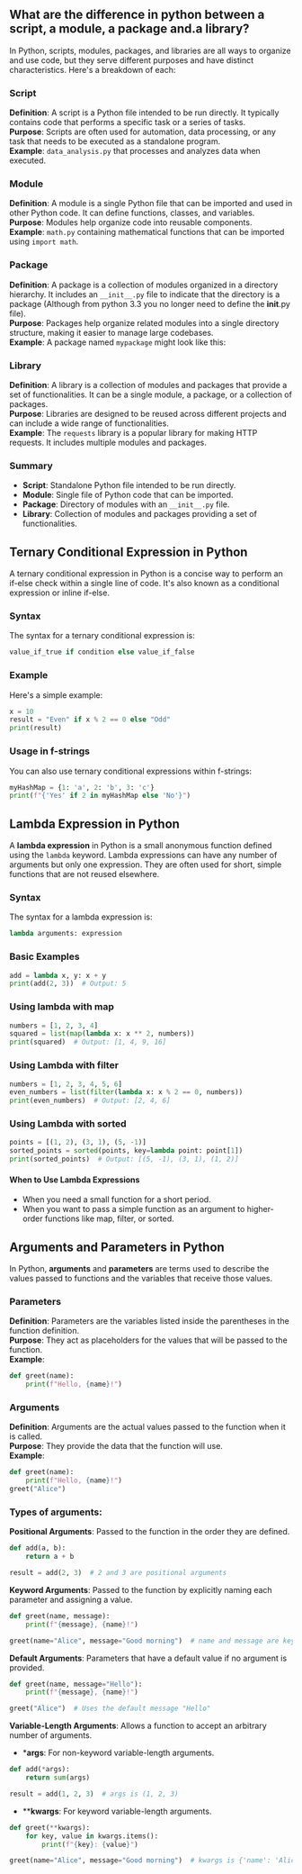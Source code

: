 
## What are the difference in python between a script, a module, a package and.a library?
In Python, scripts, modules, packages, and libraries are all ways to organize and use code, but they serve different purposes and have distinct characteristics. Here's a breakdown of each:
### Script
**Definition**: A script is a Python file intended to be run directly. It typically contains code that performs a specific task or a series of tasks.  
**Purpose**: Scripts are often used for automation, data processing, or any task that needs to be executed as a standalone program.  
**Example**: `data_analysis.py` that processes and analyzes data when executed.
### Module
**Definition**: A module is a single Python file that can be imported and used in other Python code. It can define functions, classes, and variables.  
**Purpose**: Modules help organize code into reusable components.  
**Example**: `math.py` containing mathematical functions that can be imported using `import math`.
### Package
**Definition**: A package is a collection of modules organized in a directory hierarchy. It includes an `__init__.py` file to indicate that the directory is a package (Although from python 3.3 you no longer need to define the __init__.py file).  
**Purpose**: Packages help organize related modules into a single directory structure, making it easier to manage large codebases.  
**Example**: A package named `mypackage` might look like this:
### Library
**Definition**: A library is a collection of modules and packages that provide a set of functionalities. It can be a single module, a package, or a collection of packages.  
**Purpose**: Libraries are designed to be reused across different projects and can include a wide range of functionalities.  
**Example**: The `requests` library is a popular library for making HTTP requests. It includes multiple modules and packages.
### Summary
- **Script**: Standalone Python file intended to be run directly.
- **Module**: Single file of Python code that can be imported.
- **Package**: Directory of modules with an `__init__.py` file.
- **Library**: Collection of modules and packages providing a set of functionalities.


## Ternary Conditional Expression in Python
A ternary conditional expression in Python is a concise way to perform an if-else check within a single line of code. It's also known as a conditional expression or inline if-else.
### Syntax
The syntax for a ternary conditional expression is:
```python
value_if_true if condition else value_if_false
```
### Example
Here's a simple example:
```python
x = 10
result = "Even" if x % 2 == 0 else "Odd"
print(result)
```
### Usage in f-strings
You can also use ternary conditional expressions within f-strings:
```python
myHashMap = {1: 'a', 2: 'b', 3: 'c'}
print(f"{'Yes' if 2 in myHashMap else 'No'}")
```

## Lambda Expression in Python

A **lambda expression** in Python is a small anonymous function defined using the `lambda` keyword. Lambda expressions can have any number of arguments but only one expression. They are often used for short, simple functions that are not reused elsewhere.
### Syntax
The syntax for a lambda expression is:
```python
lambda arguments: expression
```
### Basic Examples
```python
add = lambda x, y: x + y
print(add(2, 3))  # Output: 5
```
### Using lambda with map
```python
numbers = [1, 2, 3, 4]
squared = list(map(lambda x: x ** 2, numbers))
print(squared)  # Output: [1, 4, 9, 16]
```
### Using Lambda with filter
```python
numbers = [1, 2, 3, 4, 5, 6]
even_numbers = list(filter(lambda x: x % 2 == 0, numbers))
print(even_numbers)  # Output: [2, 4, 6]
```
### Using Lambda with sorted
```python
points = [(1, 2), (3, 1), (5, -1)]
sorted_points = sorted(points, key=lambda point: point[1])
print(sorted_points)  # Output: [(5, -1), (3, 1), (1, 2)]
```
#### When to Use Lambda Expressions
- When you need a small function for a short period.
- When you want to pass a simple function as an argument to higher-order functions like map, filter, or sorted.

## Arguments and Parameters in Python
In Python, **arguments** and **parameters** are terms used to describe the values passed to functions and the variables that receive those values.
### Parameters
**Definition**: Parameters are the variables listed inside the parentheses in the function definition.\
**Purpose**: They act as placeholders for the values that will be passed to the function.\
**Example**:
  ```python
  def greet(name):
      print(f"Hello, {name}!")
  ```
### Arguments
**Definition**: Arguments are the actual values passed to the function when it is called.\
**Purpose**: They provide the data that the function will use.\
**Example**:
  ```python
  def greet(name):
      print(f"Hello, {name}!")
  greet("Alice")
  ```
### Types of arguments:
**Positional Arguments**: Passed to the function in the order they are defined.
```python
def add(a, b):
    return a + b

result = add(2, 3)  # 2 and 3 are positional arguments
```
**Keyword Arguments**: Passed to the function by explicitly naming each parameter and assigning a value.
```python
def greet(name, message):
    print(f"{message}, {name}!")

greet(name="Alice", message="Good morning")  # name and message are keyword arguments
  ```
**Default Arguments**: Parameters that have a default value if no argument is provided.
```python
def greet(name, message="Hello"):
    print(f"{message}, {name}!")

greet("Alice")  # Uses the default message "Hello"
  ```
**Variable-Length Arguments**: Allows a function to accept an arbitrary number of arguments.
- ***args**: For non-keyword variable-length arguments.
```python
def add(*args):
    return sum(args)

result = add(1, 2, 3)  # args is (1, 2, 3)
  ```
- ****kwargs**: For keyword variable-length arguments.
```python
def greet(**kwargs):
    for key, value in kwargs.items():
        print(f"{key}: {value}")

greet(name="Alice", message="Good morning")  # kwargs is {'name': 'Alice', 'message': 'Good morning'}
  ```
